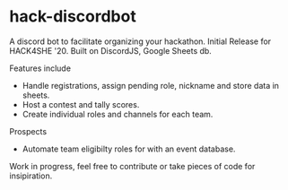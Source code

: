 # hack-discordbot
A discord bot to facilitate organizing your hackathon. Initial Release for HACK4SHE '20. Built on DiscordJS, Google Sheets db.

Features include 
- Handle registrations, assign pending role, nickname and store data in sheets.
- Host a contest and tally scores.
- Create individual roles and channels for each team.

Prospects
- Automate team eligibilty roles for with an event database.

Work in progress, feel free to contribute or take pieces of code for insipiration.
